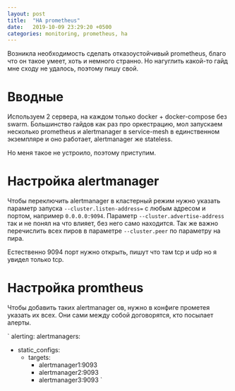 ```yaml
---
layout: post
title:  "HA prometheus"
date:   2019-10-09 23:29:20 +0500
categories: monitoring, prometheus, ha
---
```


Возникла необходимость сделать отказоустойчивый prometheus, благо что он такое умеет, хоть и немного странно. Но нагуглить какой-то гайд мне сходу не удалось, поэтому пишу свой.

# Вводные
Используем 2 сервера, на каждом только docker + docker-compose без swarm. Большинство гайдов как раз про оркестрацию, мол запускаем несколько prometheus и alertmanager в service-mesh в единственном экземпляре и оно работает, alertmanager же stateless.

Но меня такое не устроило, поэтому приступим.

# Настройка alertmanager

Чтобы переключить alertmanager в кластерный режим нужно указать параметр запуска `--cluster.listen-address=` с любым адресом и портом, например `0.0.0.0:9094`. Параметр `--cluster.advertise-address` так и не понял на что влияет, без него само находится. Так же важно перечислить всех пиров в параметре `--cluster.peer` по параметру на пира.

Естественно 9094 порт нужно открыть, пишут что там tcp и udp но я увидел только tcp.

# Настройка promtheus

Чтобы добавить таких alertmanager ов, нужно в конфиге прометея указать их всех. Они сами между собой договорятся, кто посылает алерты.

`
alerting:
  alertmanagers:
  - static_configs:
    - targets:
      - alertmanager1:9093
      - alertmanager2:9093
      - alertmanager3:9093
`